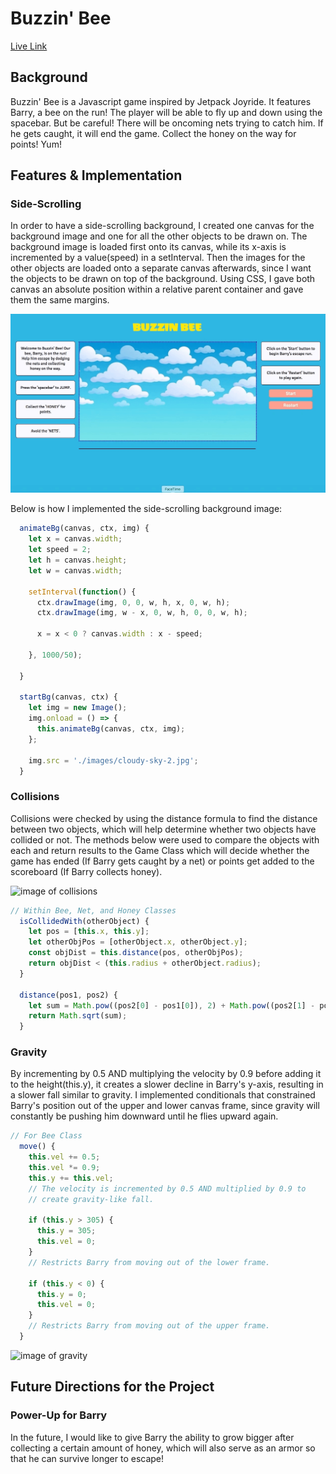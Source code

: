 # Buzzin' Bee

[Live Link][live]

[live]: https://beebeean09.github.io/BuzzinBee/

## Background

Buzzin' Bee is a Javascript game inspired by Jetpack Joyride. It features Barry, a bee on the run! The player will be able to fly up and down using the spacebar. But be careful! There will be oncoming nets trying to catch him. If he gets caught, it will end the game. Collect the honey on the way for points! Yum!

## Features & Implementation

### Side-Scrolling

In order to have a side-scrolling background, I created one canvas for the background image and one for all the other objects to be drawn on. The background image is loaded first onto its canvas, while its x-axis is incremented by a value(speed) in a setInterval. Then the images for the other objects are loaded onto a separate canvas afterwards, since I want the objects to be drawn on top of the background. Using CSS, I gave both canvas an absolute position within a relative parent container and gave them the same margins.

![image of side-scrolling](images/buzzinbee-scroll.gif)

Below is how I implemented the side-scrolling background image:

```javascript
  animateBg(canvas, ctx, img) {
    let x = canvas.width;
    let speed = 2;
    let h = canvas.height;
    let w = canvas.width;

    setInterval(function() {
      ctx.drawImage(img, 0, 0, w, h, x, 0, w, h);
      ctx.drawImage(img, w - x, 0, w, h, 0, 0, w, h);

      x = x < 0 ? canvas.width : x - speed;

    }, 1000/50);

  }

  startBg(canvas, ctx) {
    let img = new Image();
    img.onload = () => {
      this.animateBg(canvas, ctx, img);
    };

    img.src = './images/cloudy-sky-2.jpg';
  }
```

### Collisions

Collisions were checked by using the distance formula to find the distance between two objects, which will help determine whether two objects have collided or not. The methods below were used to compare the objects with each and return results to the Game Class which will decide whether the game has ended (If Barry gets caught by a net) or points get added to the scoreboard (If Barry collects honey).

![image of collisions](images/buzzinbee-collision.gif)

```javascript
// Within Bee, Net, and Honey Classes
  isCollidedWith(otherObject) {
    let pos = [this.x, this.y];
    let otherObjPos = [otherObject.x, otherObject.y];
    const objDist = this.distance(pos, otherObjPos);
    return objDist < (this.radius + otherObject.radius);
  }

  distance(pos1, pos2) {
    let sum = Math.pow((pos2[0] - pos1[0]), 2) + Math.pow((pos2[1] - pos1[1]), 2);
    return Math.sqrt(sum);
  }

```

### Gravity

By incrementing by 0.5 AND multiplying the velocity by 0.9 before adding it to the height(this.y), it creates a slower decline in Barry's y-axis, resulting in a slower fall similar to gravity. I implemented conditionals that constrained Barry's position out of the upper and lower canvas frame, since gravity will constantly be pushing him downward until he flies upward again.

```javascript
// For Bee Class
  move() {
    this.vel += 0.5;
    this.vel *= 0.9;
    this.y += this.vel;
    // The velocity is incremented by 0.5 AND multiplied by 0.9 to
    // create gravity-like fall.

    if (this.y > 305) {
      this.y = 305;
      this.vel = 0;
    }
    // Restricts Barry from moving out of the lower frame.

    if (this.y < 0) {
      this.y = 0;
      this.vel = 0;
    }
    // Restricts Barry from moving out of the upper frame.
  }
```

![image of gravity](images/buzzinbee-gravity.gif)

## Future Directions for the Project

### Power-Up for Barry

In the future, I would like to give Barry the ability to grow bigger after collecting a certain amount of honey, which will also serve as an armor so that he can survive longer to escape!
